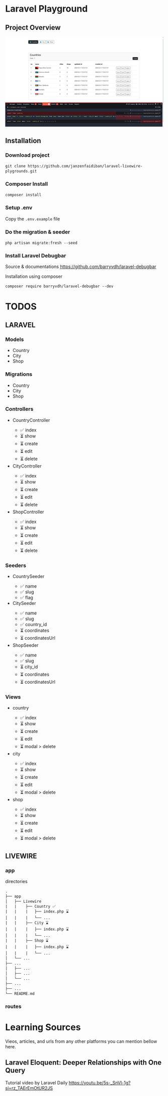 # Laravel Playground

## Project Overview

<img src="public/images/country.png">

## Installation

### Download project
```
git clone https://github.com/janzenfaidiban/laravel-livewire-plygrounds.git
```

### Composer Install

```
composer install
```

### Setup .env

Copy the ```.env.example``` file

### Do the migration & seeder

```
php artisan migrate:fresh --seed
```

### Install Laravel Debugbar

Source & documentations
https://github.com/barryvdh/laravel-debugbar

Installation using composer

```
composer require barryvdh/laravel-debugbar --dev
```

# TODOS

## LARAVEL

### Models
<ul>
    <li>Country</li>
    <li>City</li>
    <li>Shop</li>
</ul>

### Migrations
<ul>
    <li>Country</li>
    <li>City</li>
    <li>Shop</li>
</ul>

### Controllers
<ul>
    <li>CountryController</li>
    <ul>
        <li>✅ index</li>
        <li>⏳ show</li>
        <li>⏳ create</li>
        <li>⏳ edit</li>
        <li>⏳ delete</li>
    </ul>
    <li>CityController</li>
    <ul>
        <li>✅ index</li>
        <li>⏳ show</li>
        <li>⏳ create</li>
        <li>⏳ edit</li>
        <li>⏳ delete</li>
    </ul>
    <li>ShopController</li>
    <ul>
        <li>✅ index</li>
        <li>⏳ show</li>
        <li>⏳ create</li>
        <li>⏳ edit</li>
        <li>⏳ delete</li>
    </ul>
</ul>

### Seeders
<ul>
    <li>CountrySeeder</li>
    <ul>
        <li>✅ name</li>
        <li>✅ slug</li>
        <li>✅ flag</li>
    </ul>
    <li>CitySeeder</li>
    <ul>
        <li>✅ name</li>
        <li>✅ slug</li>
        <li>✅ country_id</li>
        <li>⏳ coordinates</li>
        <li>⏳ coordinatesUrl</li>
    </ul>
    <li>ShopSeeder</li>
    <ul>
        <li>✅ name</li>
        <li>✅ slug</li>
        <li>⏳ city_id</li>
        <li>⏳ coordinates</li>
        <li>⏳ coordinatesUrl</li>
    </ul>
</ul>

### Views

<ul>
    <li>country</li>
    <ul>
        <li>✅ index</li>
        <li>⏳ show</li>
        <li>⏳ create</li>
        <li>⏳ edit</li>
        <li>⏳ modal > delete</li>
    </ul>
    <li>city</li>
    <ul>
        <li>✅ index</li>
        <li>⏳ show</li>
        <li>⏳ create</li>
        <li>⏳ edit</li>
        <li>⏳ modal > delete</li>
    </ul>
    <li>shop</li>
    <ul>
        <li>✅ index</li>
        <li>⏳ show</li>
        <li>⏳ create</li>
        <li>⏳ edit</li>
        <li>⏳ modal > delete</li>
    </ul>
</ul>

## LIVEWIRE

### app

directories
```
.
├── app
│   ├── Livewire
|   |    ├── Country ✅
|   |    |   ├── index.php ⌛
│   |    |   └── ...
|   |    ├── City ⌛
|   |    |   ├── index.php ⌛
│   |    |   └── ...
|   |    ├── Shop ⌛
|   |    |   ├── index.php ⌛
│   |    |   └── ...
│   └── ...
├── ...
│   ├── ...
│   ├── ...
│   └── ...
├── ...
├── ...
└── README.md
```

### routes

# Learning Sources

Vieos, articles, and urls from any other platforms you can mention bellow here.

## Laravel Eloquent: Deeper Relationships with One Query

Tutorial video by Laravel Daily
https://youtu.be/5s-_SnVl-1g?si=rz_TAErEmOtUR2JS